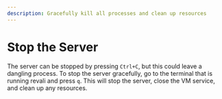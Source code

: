 ```yaml
---
description: Gracefully kill all processes and clean up resources
---
```


# Stop the Server

The server can be stopped by pressing `Ctrl+C`, but this could leave a dangling process. To stop the server gracefully, go to the terminal that is running revali and press `q`. This will stop the server, close the VM service, and clean up any resources.
